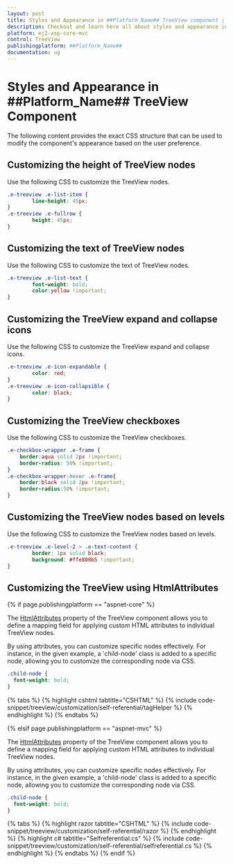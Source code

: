 ```yaml
---
layout: post
title: Styles and Appearance in ##Platform_Name## TreeView component | Syncfusion
description: Checkout and learn here all about styles and appearance in Syncfusion ##Platform_Name# TreeView component of Syncfusion Essential JS 2 and more.
platform: ej2-asp-core-mvc
control: TreeView
publishingplatform: ##Platform_Name##
documentation: ug
---
```


# Styles and Appearance in ##Platform_Name## TreeView Component

The following content provides the exact CSS structure that can be used to modify the component's appearance based on the user preference.

## Customizing the height of TreeView nodes

Use the following CSS to customize the TreeView nodes.

```css
.e-treeview .e-list-item { 
        line-height: 45px; 
} 
.e-treeview .e-fullrow { 
        height: 45px; 
}
```

## Customizing the text of TreeView nodes

Use the following CSS to customize the text of TreeView nodes.

```css
.e-treeview .e-list-text { 
        font-weight: bold;
        color:yellow !important;
} 
```

## Customizing the TreeView expand and collapse icons

Use the following CSS to customize the TreeView expand and collapse icons.

```css
.e-treeview .e-icon-expandable { 
        color: red; 
} 
.e-treeview .e-icon-collapsible { 
        color: black; 
}
```

## Customizing the TreeView checkboxes

Use the following CSS to customize the TreeView checkboxes.

```css
.e-checkbox-wrapper .e-frame {
    border:aqua solid 2px !important;
    border-radius: 50% !important;
}
.e-checkbox-wrapper:hover .e-frame{
    border:black solid 2px !important;
    border-radius:50% !important;
}
```
## Customizing the TreeView nodes based on levels

Use the following CSS to customize the TreeView nodes based on levels.

```css
.e-treeview .e-level-2 > .e-text-content { 
        border: 1px solid black; 
        background: #ffe800b5 !important;
} 
```

## Customizing the TreeView using HtmlAttributes

{% if page.publishingplatform == "aspnet-core" %}

The [HtmlAttributes](https://help.syncfusion.com/cr/aspnetcore-js2/Syncfusion.EJ2.Navigations.TreeViewFieldsSettings.html#Syncfusion_EJ2_Navigations_TreeViewFieldsSettings_HtmlAttributes) property of the TreeView component allows you to define a mapping field for applying custom HTML attributes to individual TreeView nodes.

By using attributes, you can customize specific nodes effectively. For instance, in the given example, a 'child-node' class is added to a specific node, allowing you to customize the corresponding node via CSS.

```css
.child-node {
  font-weight: bold;
}
```

{% tabs %}
{% highlight cshtml tabtitle="CSHTML" %}
{% include code-snippet/treeview/customization/self-referential/tagHelper %}
{% endhighlight %}
{% endtabs %}

{% elsif page.publishingplatform == "aspnet-mvc" %}


The [HtmlAttributes](https://help.syncfusion.com/cr/aspnetmvc-js2/Syncfusion.EJ2.Navigations.TreeViewFieldsSettings.html#Syncfusion_EJ2_Navigations_TreeViewFieldsSettings_HtmlAttributes) property of the TreeView component allows you to define a mapping field for applying custom HTML attributes to individual TreeView nodes.

By using attributes, you can customize specific nodes effectively. For instance, in the given example, a 'child-node' class is added to a specific node, allowing you to customize the corresponding node via CSS.

```css
.child-node {
  font-weight: bold;
}
```

{% tabs %}
{% highlight razor tabtitle="CSHTML" %}
{% include code-snippet/treeview/customization/self-referential/razor %}
{% endhighlight %}
{% highlight c# tabtitle="Selfreferential.cs" %}
{% include code-snippet/treeview/customization/self-referential/selfreferential.cs %}
{% endhighlight %}
{% endtabs %}
{% endif %}